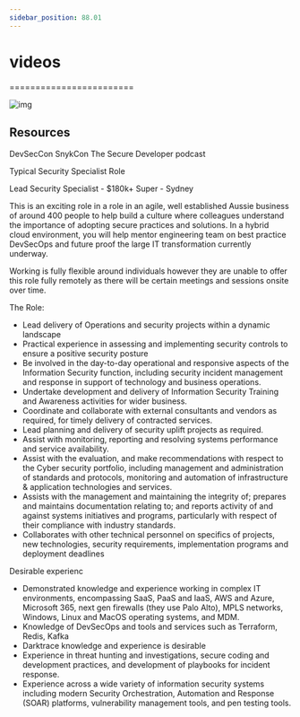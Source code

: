 ```yaml
---
sidebar_position: 88.01
---
```


# videos
========================

![img](/img/intro.png)

## Resources

DevSecCon
SnykCon
The Secure Developer podcast

Typical Security Specialist Role

Lead Security Specialist - $180k+ Super - Sydney


This is an exciting role in a role in an agile, well established Aussie business of around 400 people to help build a culture where colleagues understand the importance of adopting secure practices and solutions. In a hybrid cloud environment, you will help mentor engineering team on best practice DevSecOps and future proof the large IT transformation currently underway.

Working is fully flexible around individuals however they are unable to offer this role fully remotely as there will be certain meetings and sessions onsite over time.


The Role:

- Lead delivery of Operations and security projects within a dynamic landscape
- Practical experience in assessing and implementing security controls to ensure a positive security posture
- Be involved in the day-to-day operational and responsive aspects of the Information Security function, including security incident management and response in support of technology and business operations.
- Undertake development and delivery of Information Security Training and Awareness activities for wider business.
- Coordinate and collaborate with external consultants and vendors as required, for timely delivery of contracted services.
- Lead planning and delivery of security uplift projects as required.
- Assist with monitoring, reporting and resolving systems performance and service availability.
- Assist with the evaluation, and make recommendations with respect to the Cyber security portfolio, including management and administration of standards and protocols, monitoring and automation of infrastructure & application technologies and services.
- Assists with the management and maintaining the integrity of; prepares and maintains documentation relating to; and reports activity of and against systems initiatives and programs, particularly with respect of their compliance with industry standards.
- Collaborates with other technical personnel on specifics of projects, new technologies, security requirements, implementation programs and deployment deadlines

Desirable experienc

- Demonstrated knowledge and experience working in complex IT environments, encompassing SaaS, PaaS and IaaS, AWS and Azure, Microsoft 365, next gen firewalls (they use Palo Alto), MPLS networks, Windows, Linux and MacOS operating systems, and MDM.
- Knowledge of DevSecOps and tools and services such as Terraform, Redis, Kafka
- Darktrace knowledge and experience is desirable
- Experience in threat hunting and investigations, secure coding and development practices, and development of playbooks for incident response. 
- Experience across a wide variety of information security systems including modern Security Orchestration, Automation and Response (SOAR) platforms, vulnerability management tools, and pen testing tools.